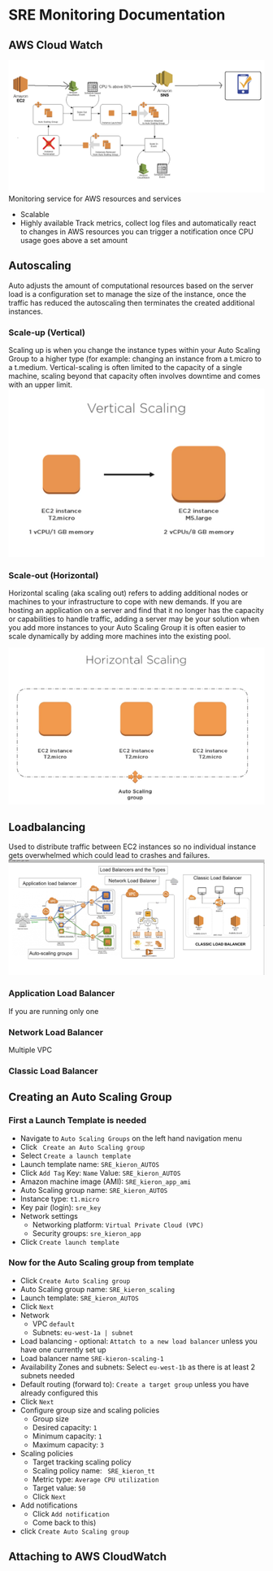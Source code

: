 # SRE Monitoring Documentation

## AWS Cloud Watch 
![CLOUDW](img/cloudwatch.png)
Monitoring service for AWS resources and services 
- Scalable
- Highly available 
Track metrics, collect log files and automatically react to changes in AWS resources you can trigger a notification once CPU usage goes above a set amount

## Autoscaling
Auto adjusts the amount of computational resources based on the server load is a configuration set to manage the size of the instance, once the traffic has reduced the autoscaling then terminates the created additional instances.

### Scale-up (Vertical)
Scaling up is when you change the instance types within your Auto Scaling Group to a higher type (for example: changing an instance from a t.micro to a t.medium.
Vertical-scaling is often limited to the capacity of a single machine, scaling beyond that capacity often involves downtime and comes with an upper limit.
![vert](img/vert.png)

### Scale-out (Horizontal)
Horizontal scaling (aka scaling out) refers to adding additional nodes or machines to your infrastructure to cope with new demands. If you are hosting an application on a server and find that it no longer has the capacity or capabilities to handle traffic, adding a server may be your solution
when you add more instances to your Auto Scaling Group it is often easier to scale dynamically by adding more machines into the existing pool.

![horizontal](img/horizon.png)

## Loadbalancing
Used to distribute traffic between EC2 instances so no individual instance gets overwhelmed
which could lead to crashes and failures.
![LOADB](img/Load_Balancers.png)
### Application Load Balancer
If you are running only one 
### Network Load Balancer
Multiple VPC
### Classic Load Balancer


## Creating an Auto Scaling Group
### First a Launch Template is needed
- Navigate to `Auto Scaling Groups` on the left hand navigation menu
- Click ` Create an Auto Scaling group`
- Select `Create a launch template`
- Launch template name: `SRE_kieron_AUTOS`
- Click `Add Tag` Key: `Name` Value: `SRE_kieron_AUTOS`
- Amazon machine image (AMI): `SRE_kieron_app_ami`
- Auto Scaling group name: `SRE_kieron_AUTOS`
- Instance type: `t1.micro`
- Key pair (login): `sre_key`
- Network settings
    - Networking platform: `Virtual Private Cloud (VPC)`
    - Security groups: `sre_kieron_app`
- Click `Create launch template`

### Now for the Auto Scaling group from template
- Click `Create Auto Scaling group`
- Auto Scaling group name: `SRE_kieron_scaling`
- Launch template: `SRE_kieron_AUTOS`
- Click `Next`
- Network
    - VPC `default`
    - Subnets: `eu-west-1a | subnet`
 - Load balancing - optional: `Attatch to a new load balancer` unless you have one currently set up
 - Load balancer name `SRE-kieron-scaling-1`
 - Availability Zones and subnets: Select `eu-west-1b` as there is at least 2 subnets needed
 - Default routing (forward to): `Create a target group` unless you have already configured this
 - Click `Next`
 - Configure group size and scaling policies
    - Group size
    - Desired capacity: `1`
    - Minimum capacity: `1`
    - Maximum capacity: `3`
 - Scaling policies
    - Target tracking scaling policy
    - Scaling policy name: ` SRE_kieron_tt`
    - Metric type: `Average CPU utilization`
    - Target value: `50`
    - Click `Next`
 - Add notifications
    - Click `Add notification`
    - Come back to this)
 - click `Create Auto Scaling group`
## Attaching to AWS CloudWatch

